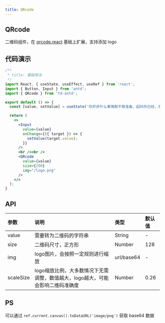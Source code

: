 ```yaml
---
title: QRcode
---
```


## QRcode

二维码组件，在 [qrcode.react](https://github.com/zpao/qrcode.react) 基础上扩展，支持添加 logo

## 代码演示

```jsx
/**
 * title: 基础用法
 */
import React, { useState, useEffect, useRef } from 'react';
import { Button, Input } from 'antd';
import { QRcode } from 'td-antd';

export default () => {
  const [value, setValue] = useState('你并非什么事情都不做准备，起码你已经，准备好了要失败的嘛。');

  return (
    <>
      <Input
        value={value}
        onChange={({ target }) => {
          setValue(target.value);
        }}
      />
      <br /><br />
      <QRcode
        value={value}
        size={200}
        img="/logo.png"
      />
    </>
  );
}
```

## API

|参数|说明|类型|默认值|
|:--|:--|:--|:--|
|value|需要转为二维码的字符串|String|-|
|size|二维码尺寸，正方形|Number|128|
|img|logo图片，会按照一定规则进行缩放|url/base64|-|
|scaleSize|logo缩放比例，大多数情况下无需调整，数值越大，logo越大，可能会影响二维码准确度|Number|0.26|

## PS

可以通过 `ref.current.canvas().toDataURL('image/png')` 获取 base64 数据
